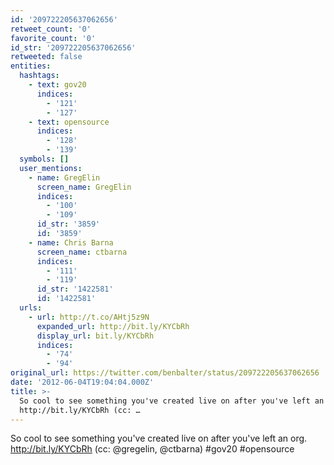 ```yaml
---
id: '209722205637062656'
retweet_count: '0'
favorite_count: '0'
id_str: '209722205637062656'
retweeted: false
entities:
  hashtags:
    - text: gov20
      indices:
        - '121'
        - '127'
    - text: opensource
      indices:
        - '128'
        - '139'
  symbols: []
  user_mentions:
    - name: GregElin
      screen_name: GregElin
      indices:
        - '100'
        - '109'
      id_str: '3859'
      id: '3859'
    - name: Chris Barna
      screen_name: ctbarna
      indices:
        - '111'
        - '119'
      id_str: '1422581'
      id: '1422581'
  urls:
    - url: http://t.co/AHtj5z9N
      expanded_url: http://bit.ly/KYCbRh
      display_url: bit.ly/KYCbRh
      indices:
        - '74'
        - '94'
original_url: https://twitter.com/benbalter/status/209722205637062656
date: '2012-06-04T19:04:04.000Z'
title: >-
  So cool to see something you've created live on after you've left an org.
  http://bit.ly/KYCbRh (cc: …
---
```


So cool to see something you've created live on after you've left an org. http://bit.ly/KYCbRh (cc: @gregelin, @ctbarna) #gov20 #opensource